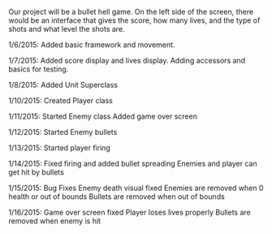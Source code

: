 Our project will be a bullet hell game. On the left side of the screen, there would be an interface that gives the score, how many lives, and the type of shots and what level the shots are.

1/6/2015: Added basic framework and movement.

1/7/2015: Added score display and lives display.
          Adding accessors and basics for testing.

1/8/2015: Added Unit Superclass

1/10/2015: Created Player class

1/11/2015: Started Enemy class
           Added game over screen
           
1/12/2015: Started Enemy bullets

1/13/2015: Started player firing

1/14/2015: Fixed firing and added bullet spreading
           Enemies and player can get hit by bullets

1/15/2015: Bug Fixes
           Enemy death visual fixed
           Enemies are removed when 0 health or out of bounds
           Bullets are removed when out of bounds
           
1/16/2015: Game over screen fixed
           Player loses lives properly
           Bullets are removed when enemy is hit
           
